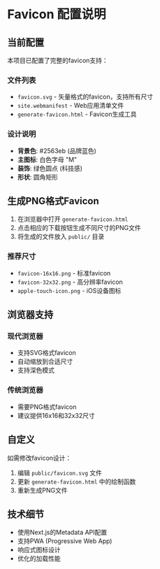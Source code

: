 # Favicon 配置说明

## 当前配置

本项目已配置了完整的favicon支持：

### 文件列表
- `favicon.svg` - 矢量格式的favicon，支持所有尺寸
- `site.webmanifest` - Web应用清单文件
- `generate-favicon.html` - Favicon生成工具

### 设计说明
- **背景色**: #2563eb (品牌蓝色)
- **主图标**: 白色字母 "M"
- **装饰**: 绿色圆点 (科技感)
- **形状**: 圆角矩形

## 生成PNG格式Favicon

1. 在浏览器中打开 `generate-favicon.html`
2. 点击相应的下载按钮生成不同尺寸的PNG文件
3. 将生成的文件放入 `public/` 目录

### 推荐尺寸
- `favicon-16x16.png` - 标准favicon
- `favicon-32x32.png` - 高分辨率favicon
- `apple-touch-icon.png` - iOS设备图标

## 浏览器支持

### 现代浏览器
- 支持SVG格式favicon
- 自动缩放到合适尺寸
- 支持深色模式

### 传统浏览器
- 需要PNG格式favicon
- 建议提供16x16和32x32尺寸

## 自定义

如需修改favicon设计：

1. 编辑 `public/favicon.svg` 文件
2. 更新 `generate-favicon.html` 中的绘制函数
3. 重新生成PNG文件

## 技术细节

- 使用Next.js的Metadata API配置
- 支持PWA (Progressive Web App)
- 响应式图标设计
- 优化的加载性能 